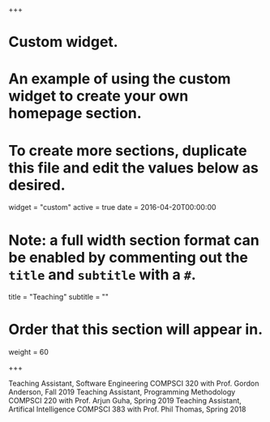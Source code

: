 +++
# Custom widget.
# An example of using the custom widget to create your own homepage section.
# To create more sections, duplicate this file and edit the values below as desired.
widget = "custom"
active = true
date = 2016-04-20T00:00:00

# Note: a full width section format can be enabled by commenting out the `title` and `subtitle` with a `#`.
title = "Teaching"
subtitle = ""

# Order that this section will appear in.
weight = 60

+++

Teaching Assistant, Software Engineering COMPSCI 320 with Prof. Gordon Anderson, Fall 2019
Teaching Assistant, Programming Methodology COMPSCI 220 with Prof. Arjun Guha, Spring 2019
Teaching Assistant, Artifical Intelligence COMPSCI 383 with Prof. Phil Thomas, Spring 2018
